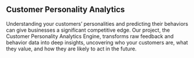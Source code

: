 
## Customer Personality Analytics

Understanding your customers’ personalities and predicting their behaviors can give businesses a significant competitive edge. Our project, the Customer Personality Analytics Engine, transforms raw feedback and behavior data into deep insights, uncovering who your customers are, what they value, and how they are likely to act in the future.

